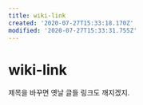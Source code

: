 ```yaml
---
title: wiki-link
created: '2020-07-27T15:33:18.170Z'
modified: '2020-07-27T15:33:31.755Z'
---
```


# wiki-link

제목을 바꾸면 옛날 글들 링크도 깨지겠지.
